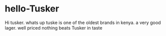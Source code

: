 # hello-Tusker
Hi tusker. whats up
tuske is one of the oldest brands in kenya. a very good lager. well priced
nothing beats Tusker  in taste
